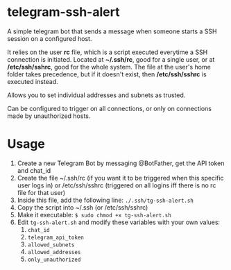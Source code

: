 # telegram-ssh-alert

A simple telegram bot that sends a message when someone starts a SSH session on a configured host.

It relies on the user **rc** file, which is a script executed everytime a SSH connection is initiated. 
Located at **~/.ssh/rc**, good for a single user, or at **/etc/ssh/sshrc**, good for the whole system.
The file at the user's home folder takes precedence, but if it doesn't exist, then **/etc/ssh/sshrc** is executed instead.

Allows you to set individual addresses and subnets as trusted.

Can be configured to trigger on all connections, or only on connections made by unauthorized hosts.

# Usage
1. Create a new Telegram Bot by messaging @BotFather, get the API token and chat_id
2. Create the file ~/.ssh/rc (if you want it to be triggered when this specific user logs in) or /etc/ssh/sshrc (triggered on all logins iff
there is no rc file for that user)
3. Inside this file, add the following line: `./.ssh/tg-ssh-alert.sh`
4. Copy the script into ~/.ssh (or /etc/ssh/sshrc)
5. Make it executable: `$ sudo chmod +x tg-ssh-alert.sh`
6. Edit `tg-ssh-alert.sh` and modify these variables with your own values:
    1. `chat_id`
    2. `telegram_api_token`
    3. `allowed_subnets`
    4. `allowed_addresses`
    5. `only_unauthorized`







